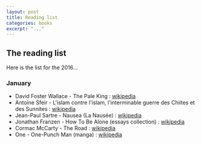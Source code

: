 ```yaml
---
layout: post
title: Reading list
categories: books
excerpt: "..."
---
```


## The reading list

Here is the list for the 2016&#46;&#46;&#46;

### January

- David Foster Wallace - The Pale King : [wikipedia](https://en.wikipedia.org/wiki/The_Pale_King)
- Antoine Sfeir - L'islam contre l'islam, l'interminable guerre des Chiites et des Sunnites : [wikipedia](https://en.wikipedia.org/wiki/Antoine_Sfeir)
- Jean-Paul Sartre - Nausea (La Nausée) : [wikipedia](https://en.wikipedia.org/wiki/Nausea_(novel))
- Jonathan Franzen - How To Be Alone (essays collection) : [wikipedia](https://en.wikipedia.org/wiki/How_to_Be_Alone)
- Cormac McCarty - The Road : [wikipedia](https://en.wikipedia.org/wiki/The_Road)
- One - One-Punch Man (manga) : [wikipedia](https://en.wikipedia.org/wiki/One-Punch_Man)

